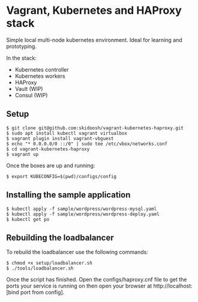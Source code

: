 # Vagrant, Kubernetes and HAProxy stack

Simple local multi-node kubernetes environment. Ideal for learning and prototyping.

In the stack:
* Kubernetes controller
* Kubernetes workers
* HAProxy
* Vault (WIP)
* Consul (WIP)

## Setup

```
$ git clone git@github.com:skidoosh/vagrant-kubernetes-haproxy.git
$ sudo apt install kubectl vagrant virtualbox
$ vagrant plugin install vagrant-vbguest
$ echo "* 0.0.0.0/0 ::/0" | sudo tee /etc/vbox/networks.conf
$ cd vagrant-kubernetes-haproxy
$ vagrant up
```

Once the boxes are up and running:

```
$ export KUBECONFIG=$(pwd)/configs/config
```

## Installing the sample application
```
$ kubectl apply -f sample/wordpress/wordpress-mysql.yaml
$ kubectl apply -f sample/wordpress/wordpress-deploy.yaml
$ kubectl get po
```

## Rebuilding the loadbalancer
To rebuild the loadbalancer use the following commands:
```
$ chmod +x setup/loadbalancer.sh
$ ./tools/loadbalancer.sh
```

Once the script has finished. Open the configs/haproxy.cnf file to get the ports your service is running on then open your browser at http://localhost:[bind port from config].